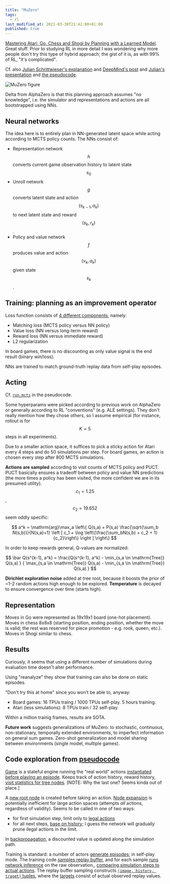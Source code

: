 ```yaml
---
title: "MuZero"
tags:
  - rl
last_modified_at: 2021-03-30T21:42:00+01:00
published: true
---
```



[Mastering Atari, Go, Chess and Shogi by Planning with a Learned Model](https://arxiv.org/abs/1911.08265).
Great stuff.
Prior to studying RL in more detail I was wondering why more people don't try
this type of hybrid approach; the gist of it is, as with 99% of RL, "it's
complicated".

Cf. also [Julian Schrittwieser's explanation](http://www.furidamu.org/blog/2020/12/22/muzero-intuition/)
and [DeepMind's post](https://deepmind.com/blog/article/muzero-mastering-go-chess-shogi-and-atari-without-rules)
and [Julian's presentation](https://www.youtube.com/watch?v=L0A86LmH7Yw)
and [the pseudocode](https://gist.github.com/tkukurin/45b3a4cdccf2c99ad7aa013798183fb9).

![MuZero figure](https://paperswithcode.com/media/methods/Screen_Shot_2020-06-29_at_9.29.21_PM.png)

Delta from AlphaZero is that this planning approach assumes "no knowledge", i.e.
the simulator and representations and actions are all bootstrapped using NNs.


## Neural networks

The idea here is to entirely plan in NN-generated latent space while acting
according to MCTS policy counts. The NNs consist of:

* Representation network $$h$$ converts current game observation history to
  latent state $$s_0$$
* Unroll network $$g$$ converts latent state and action $$(s_{k-1}, a_k)$$ to
  next latent state and reward $$(s_k, r_k)$$.
* Policy and value network $$f$$ produces value and action $$(v_k, a_k)$$
  given state $$s_k$$.


## Training: planning as an improvement operator

Loss function consists of [4 different components](https://gist.github.com/tkukurin/45b3a4cdccf2c99ad7aa013798183fb9#file-muzero-py-L578),
namely:
* Matching loss (MCTS policy versus NN policy)
* Value loss (NN versus long-term reward)
* Reward loss (NN versus immediate reward)
* L2 regularization

In board games, there is no discounting as only value signal is the end result
(binary win/loss).

NNs are trained to match ground-truth replay data from self-play episodes.


## Acting

Cf. [`run_mcts`](https://gist.github.com/tkukurin/45b3a4cdccf2c99ad7aa013798183fb9#file-muzero-py-L442)
in the pseudocode.

Some hyperparams were picked according to previous work on AlphaZero or
generally according to RL "conventions" (e.g. ALE settings).
They don't really mention how they chose others, so I assume empirical (for
instance, rollout is for $$K=5$$ steps in all experiments).

Due to a smaller action space, it suffices to pick a sticky action for Atari
every 4 steps and do 50 simulations per step.
For board games, an action is chosen every step after 800 MCTS simulations.

**Actions are sampled** according to visit counts of MCTS policy and PUCT.
PUCT basically ensures a tradeoff between policy and value NN predictions (the
more times a policy has been visited, the more confident we are in its presumed
utility). $$c_1=1.25$$, $$c_2=19.652$$ seem oddly specific:

$$
a^k = \mathrm{arg}\max_a
\left\{
Q(s,a) +
P(s,a) \frac{\sqrt{\sum_b N(s,b)}}{N(s,a)+1}
\left [
 c_1 + \log \left\(\frac{\sum_bN(s,b) + c_2 + 1}{c_2}\right\)
\right ]
\right\}
$$

In order to keep rewards general, Q-values are normalized:

$$
\bar Q(s^{k-1}, a^k) =
\frac{Q(s^{k-1}, a^k) - \min_{s,a \in \mathrm{Tree}} Q(s,a) }
{ \max_{s,a \in \mathrm{Tree}} Q(s,a) - \min_{s,a \in \mathrm{Tree}} Q(s,a) }
$$

**Dirichlet exploration noise** added at tree root, because it boosts the prior
of ~1-2 random actions high enough to be explored.
**Temperature** is decayed to ensure convergence over time (starts high).


## Representation

Moves in Go were represented as 19x19x1 board (one-hot placement).
Moves in chess 8x8x8 (starting position, ending position, whether the move is
valid; the rest was reserved for piece promotion - e.g. rook, queen, etc.).
Moves in Shogi similar to chess.


## Results

Curiously, it seems that using a different number of simulations during
evaluation time doesn't alter performance.

Using "reanalyze" they show that training can also be done on static episodes.

"Don't try this at home" since you won't be able to, anyway:
* Board games: 16 TPUs traing / 1000 TPUs self-play. 5 hours training.
* Atari (less simulations): 8 TPUs train / 32 self-play.

Within a million trainig frames, results are SOTA.

**Future work** suggests generalizations of MuZero: to stochastic, continuous,
non-stationary, temporally extended environments, to imperfect information on
general sum games. Zero-shot generalization and model sharing between
environments (single model, multiple games).


## Code exploration from [pseudocode](https://gist.github.com/tkukurin/45b3a4cdccf2c99ad7aa013798183fb9)

[Game](https://gist.github.com/tkukurin/45b3a4cdccf2c99ad7aa013798183fb9#file-muzero-py-L240)
is a stateful engine running the "real world" actions
[instantiated before playing an episode](https://gist.github.com/tkukurin/45b3a4cdccf2c99ad7aa013798183fb9#file-muzero-py-L418).
Keeps track of action history, reward history,
[visit statistics for tree nodes](https://gist.github.com/tkukurin/45b3a4cdccf2c99ad7aa013798183fb9#file-muzero-py-L434).
\[NOTE: Why the last one? Seems kinda out of place.\]

A [new root node](https://gist.github.com/tkukurin/45b3a4cdccf2c99ad7aa013798183fb9#file-muzero-py-L423)
is created before taking an action.
[Node expansion](https://gist.github.com/tkukurin/45b3a4cdccf2c99ad7aa013798183fb9#file-muzero-py-L502)
is potentially inefficient for large action spaces (attempts *all* actions,
regardless of validity). Seems to be called in one of two ways:
* for first simulation step, limit only to [legal actions](https://gist.github.com/tkukurin/45b3a4cdccf2c99ad7aa013798183fb9#file-muzero-py-L461)
* for all next steps, [base on history](https://gist.github.com/tkukurin/45b3a4cdccf2c99ad7aa013798183fb9#file-muzero-py-L461);
  I guess the network will gradually prune ilegal actions in the limit.

In [backpropagation](https://gist.github.com/tkukurin/45b3a4cdccf2c99ad7aa013798183fb9#file-muzero-py-L515),
a discounted value is updated along the simulation path.

Training is standard:
a number of actors [generate episodes](https://gist.github.com/tkukurin/45b3a4cdccf2c99ad7aa013798183fb9#file-muzero-py-L391);
in self-play mode.
The training code [samples replay buffer](https://gist.github.com/tkukurin/45b3a4cdccf2c99ad7aa013798183fb9#file-muzero-py-L552),
and for each sample
[runs network inference](https://gist.github.com/tkukurin/45b3a4cdccf2c99ad7aa013798183fb9#file-muzero-py-L562)
on the raw observation,,
[comparing simulation steps to actual actions](https://gist.github.com/tkukurin/45b3a4cdccf2c99ad7aa013798183fb9#file-muzero-py-L567).
The replay buffer sampling constructs
[`(image, history, traget)` tuples](https://gist.github.com/tkukurin/45b3a4cdccf2c99ad7aa013798183fb9#file-muzero-py-L323),
where the [targets](https://gist.github.com/tkukurin/45b3a4cdccf2c99ad7aa013798183fb9#file-muzero-py-L278)
consist of actual observed replay values.

